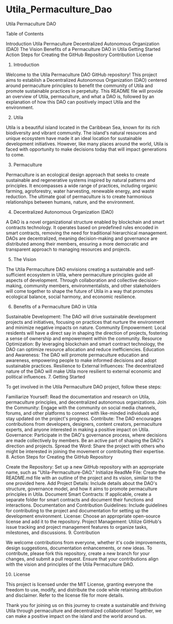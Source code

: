 # Utila_Permaculture_Dao
Utila Permaculture DAO

Table of Contents

Introduction
Utila
Permaculture
Decentralized Autonomous Organization (DAO)
The Vision
Benefits of a Permaculture DAO in Utila
Getting Started
Action Steps for Creating the GitHub Repository
Contribution
License
1. Introduction

Welcome to the Utila Permaculture DAO GitHub repository! This project aims to establish a Decentralized Autonomous Organization (DAO) centered around permaculture principles to benefit the community of Utila and promote sustainable practices in perpetuity. This README file will provide an overview of Utila, permaculture, and what a DAO is, followed by an explanation of how this DAO can positively impact Utila and the environment.

2. Utila

Utila is a beautiful island located in the Caribbean Sea, known for its rich biodiversity and vibrant community. The island's natural resources and unique ecosystem have made it an ideal location for sustainable development initiatives. However, like many places around the world, Utila is faced with opportunity to make decisions today that will impact generations to come.

3. Permaculture

Permaculture is an ecological design approach that seeks to create sustainable and regenerative systems inspired by natural patterns and principles. It encompasses a wide range of practices, including organic farming, agroforestry, water harvesting, renewable energy, and waste reduction. The ultimate goal of permaculture is to create harmonious relationships between humans, nature, and the environment.

4. Decentralized Autonomous Organization (DAO)

A DAO is a novel organizational structure enabled by blockchain and smart contracts technology. It operates based on predefined rules encoded in smart contracts, removing the need for traditional hierarchical management. DAOs are decentralized, meaning decision-making and governance are distributed among their members, ensuring a more democratic and transparent approach to managing resources and projects.

5. The Vision

The Utila Permaculture DAO envisions creating a sustainable and self-sufficient ecosystem in Utila, where permaculture principles guide all aspects of development. Through collaboration and collective decision-making, community members, environmentalists, and other stakeholders will come together to shape the future of Utila in a way that promotes ecological balance, social harmony, and economic resilience.

6. Benefits of a Permaculture DAO in Utila

Sustainable Development: The DAO will drive sustainable development projects and initiatives, focusing on practices that nurture the environment and minimize negative impacts on nature.
Community Empowerment: Local residents will have a direct say in shaping the direction of projects, fostering a sense of ownership and empowerment within the community.
Resource Optimization: By leveraging blockchain and smart contract technology, the DAO can optimize resource allocation and reduce inefficiencies.
Education and Awareness: The DAO will promote permaculture education and awareness, empowering people to make informed decisions and adopt sustainable practices.
Resilience to External Influences: The decentralized nature of the DAO will make Utila more resilient to external economic and political influences.
7. Getting Started

To get involved in the Utila Permaculture DAO project, follow these steps:

Familiarize Yourself: Read the documentation and research on Utila, permaculture principles, and decentralized autonomous organizations.
Join the Community: Engage with the community on social media channels, forums, and other platforms to connect with like-minded individuals and stay updated on the project's progress.
Contribute: The DAO encourages contributions from developers, designers, content creators, permaculture experts, and anyone interested in making a positive impact on Utila.
Governance: Participate in the DAO's governance process, where decisions are made collectively by members. Be an active part of shaping the DAO's direction and projects.
Spread the Word: Share the project with others who might be interested in joining the movement or contributing their expertise.
8. Action Steps for Creating the GitHub Repository

Create the Repository: Set up a new GitHub repository with an appropriate name, such as "Utila-Permaculture-DAO."
Initialize ReadMe File: Create the README.md file with an outline of the project and its vision, similar to the one provided here.
Add Project Details: Include details about the DAO's structure, governance model, and how it aims to promote permaculture principles in Utila.
Document Smart Contracts: If applicable, create a separate folder for smart contracts and document their functions and interactions.
Documentation and Contribution Guidelines: Include guidelines for contributing to the project and documentation for setting up the development environment.
License: Choose an appropriate open-source license and add it to the repository.
Project Management: Utilize GitHub's issue tracking and project management features to organize tasks, milestones, and discussions.
9. Contribution

We welcome contributions from everyone, whether it's code improvements, design suggestions, documentation enhancements, or new ideas. To contribute, please fork this repository, create a new branch for your changes, and submit a pull request. Ensure that your contributions align with the vision and principles of the Utila Permaculture DAO.

10. License

This project is licensed under the MIT License, granting everyone the freedom to use, modify, and distribute the code while retaining attribution and disclaimer. Refer to the license file for more details.

Thank you for joining us on this journey to create a sustainable and thriving Utila through permaculture and decentralized collaboration! Together, we can make a positive impact on the island and the world around us.
